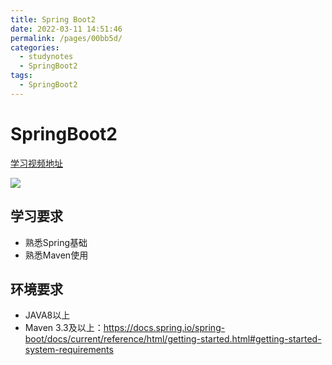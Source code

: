 ```yaml
---
title: Spring Boot2
date: 2022-03-11 14:51:46
permalink: /pages/00bb5d/
categories:
  - studynotes
  - SpringBoot2
tags:
  - SpringBoot2
---
```

# SpringBoot2

[学习视频地址](https://www.bilibili.com/video/BV19K4y1L7MT?from=search&seid=10378994471653424568&spm_id_from=333.337.0.0)



<img src="https://img.shields.io/badge/b%E7%AB%99-%E9%9B%B7%E7%A5%9E-green">

## 学习要求<badge text="(SpringBoot)v2.3.4" />

+ 熟悉Spring基础
+ 熟悉Maven使用

## 环境要求

+ JAVA8以上
+ Maven 3.3及以上：https://docs.spring.io/spring-boot/docs/current/reference/html/getting-started.html#getting-started-system-requirements

<Vssue title="Vssue Demo1"/>

